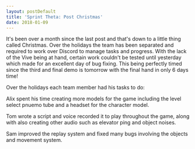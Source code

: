 ```yaml
---
layout: postDefault
title: 'Sprint Theta: Post Christmas'
date: 2018-01-09
---
```


It's been over a month since the last post and that's down to a little thing called Christmas. Over the holidays the team has been separated and required to work over Discord to manage tasks and progress. With the lack of the Vive being at hand, certain work couldn't be tested until yesterday which made for an excellent day of bug fixing. This being perfectly timed since the third and final demo is tomorrow with the final hand in only 6 days time!

<!--excerpt-->

Over the holidays each team member had his tasks to do:

Alix spent his time creating more models for the game including the level select pnuemo tube and a headset for the character model.

Tom wrote a script and voice recorded it to play throughout the game, along with also creating other audio such as elevator ping and object noises.

Sam improved the replay system and fixed many bugs involving the objects and movement system.
